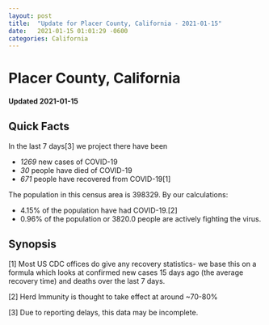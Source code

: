 ```yaml
---
layout: post
title:  "Update for Placer County, California - 2021-01-15"
date:   2021-01-15 01:01:29 -0600
categories: California
---
```


# Placer County, California
#### Updated 2021-01-15

## Quick Facts

In the last 7 days[3] we project there have been
- *1269* new cases of COVID-19
- *30* people have died of COVID-19
- *671* people have recovered from COVID-19[1]

The population in this census area is 398329. By our calculations:
- 4.15% of the population have had COVID-19.[2]
- 0.96% of the population or 3820.0 people are actively fighting the virus.

## Synopsis




[1] Most US CDC offices do give any recovery statistics- we base this on a formula which looks at confirmed new cases
15 days ago (the average recovery time) and deaths over the last 7 days.

[2] Herd Immunity is thought to take effect at around ~70-80%

[3] Due to reporting delays, this data may be incomplete.
 
    